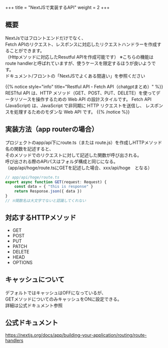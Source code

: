 +++
title = "NextJSで実装するAPI"
weight = 2
+++

## 概要
NextJsではフロントエンドだけでなく、  
Fetch APIのリクエスト、レスポンスに対応したリクエストハンドラーを作成することができます。  
（Httpメソッドに対応したResutful APIを作成可能です）
※こちらの機能はroute handlerと呼ばれていますが、使うケースを限定するほうが良いようです。  
  ドキュメント/フロントの「NextJSでよくある間違い」を参照ください

{{% notice style="info" title="Restful API・Fetch API（chatgptまとめ）" %}}
RESTful API は、HTTP メソッド（GET、POST、PUT、DELETE）を使ってデータリソースを操作するための
 Web API の設計スタイルです。
Fetch API (JavaScript) は、JavaScript で非同期に HTTP リクエストを送信し、
レスポンスを処理するためのモダンな Web API です。 
{{% /notice %}}

## 実装方法（app routerの場合）
プロジェクトのapp/api下にroute.ts（または route.js）を作成しHTTPメソッド名の関数を記述すると、  
そのメソッドでのリクエストに対して記述した関数が呼び出される。  
呼び出される際のAPIパスはフォルダ構成と同じになる。  
（app/api/hoge/route.tsにGETを記述した場合、xxx/api/hoge　となる）

``` ts
// app/api/hoge/route.ts
export async function GET(request: Request) {
    const data = { "this is response" }
    return Response.json({ data })
}
// ※関数名は大文字でないと認識してくれない
```

## 対応するHTTPメソッド
- GET
- POST
- PUT
- PATCH
- DELETE
- HEAD
- OPTIONS

## キャッシュについて
デフォルトではキャッシュはOFFになっているが、  
GETメソッドについてのみキャッシュをONに設定できる。  
詳細は公式ドキュメント参照

## 公式ドキュメント
https://nextjs.org/docs/app/building-your-application/routing/route-handlers


